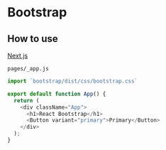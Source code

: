 # Bootstrap

## How to use

[Next.js](NextJs_CSS_Support.md#from-node_modules)

`pages/_app.js`

```js
import `bootstrap/dist/css/bootstrap.css`

export default function App() {
  return (
    <div className="App">
      <h1>React Bootstrap</h1>
      <Button variant="primary">Primary</Button>
    </div>
  );
}
```
